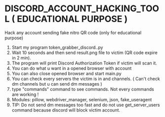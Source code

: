 # DISCORD_ACCOUNT_HACKING_TOOL ( EDUCATIONAL PURPOSE )
Hack any account sending fake nitro QR code (only for educational purpose)

1. Start my program token_grabber_discord..py 
2. Wait 10 seconds and then send result.png file to victim (QR code expire in 2 min).
3. The program will print Discord Authorization Token if victim will scan it. 
4. You can do what u want in a opened browser with account
5. You can also close opened browser and start main.py
6. You can check every servers the victim is in and channels. ( Can't check dm channels but u can send dm messages )
7. type "commands" command to see commands. Not every commands are working !
8. Modules: pillow, webdriver_manager, selenium, json, fake_useragent 
9. TIP: Do not send dm messages too fast and do not use get_server_users command because discord will block victim account.
